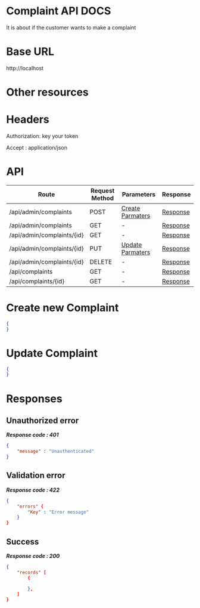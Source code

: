 # Complaint API DOCS
 It is about if the customer wants to make a complaint

# Base URL
http://localhost

# Other resources 

 
# Headers

Authorization: key your token

Accept : application/json

# API 

| Route                        | Request Method | Parameters | Response  |
| -----------                  | -----------    |----------- |---------- |
| /api/admin/complaints            | POST           |  [Create Parmaters](#Create)|[Response](#Response)|
| /api/admin/complaints | GET           |-|  [Response](#Response)         |
|/api/admin/complaints/{id}         | GET           |  - |  [Response](#Response)         |
|/api/admin/complaints/{id}        |PUT           |  [Update Parmaters](#Update)|[Response](#Response)     |
|/api/admin/complaints/{id}        |DELETE           |  -|[Response](#Response)| 
|/api/complaints        |GET           |-| [Response](#Response)|
|/api/complaints/{id}        |GET           |-|[Response](#Response)|


# <a name="Create"> </a> Create new Complaint 

```json
{
} 
```

# <a name="Update"> </a> Update Complaint

```json
{
} 
```
# <a name="Response"> </a> Responses 

## Unauthorized error

__*Response code : 401*__
```json 
{
    "message" : "Unauthenticated"
}
```

## Validation error 
__*Response code : 422*__

```json 
{
    "errors" {
        "Key" : "Error message"
    }
}
```
## Success  
__*Response code : 200*__
```json 
{
    "records" [
        {

        },
    ]
}
```
